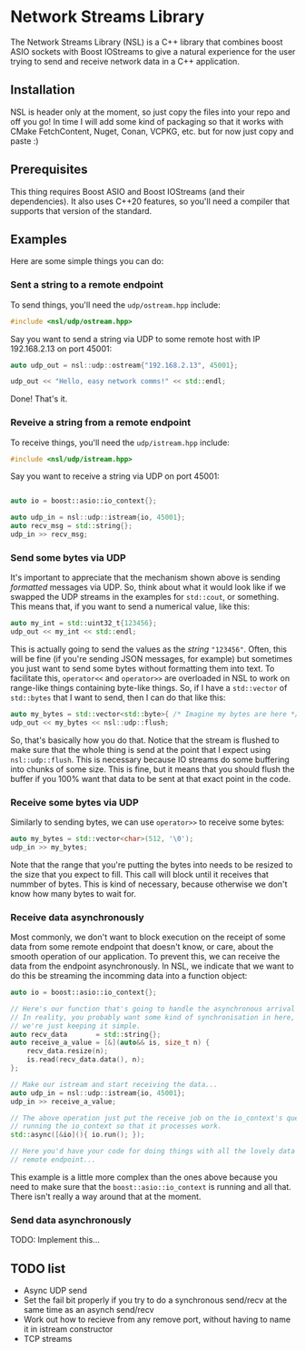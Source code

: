 # Network Streams Library

The Network Streams Library (NSL) is a C++ library that combines boost ASIO sockets with Boost IOStreams to give a natural experience for the user trying to send and receive network data in a C++ application.

## Installation
NSL is header only at the moment, so just copy the files into your repo and off you go!  In time I will add some kind of packaging so that it works with CMake FetchContent, Nuget, Conan, VCPKG, etc. but for now just copy and paste :)

## Prerequisites
This thing requires Boost ASIO and Boost IOStreams (and their dependencies). It also uses C++20 features, so you'll need a compiler that supports that version of the standard.

## Examples
Here are some simple things you can do:

### Sent a string to a remote endpoint
To send things, you'll need the `udp/ostream.hpp` include:
```c++
#include <nsl/udp/ostream.hpp>
```
Say you want to send a string via UDP to some remote host with IP 192.168.2.13 on port 45001:
```c++
auto udp_out = nsl::udp::ostream{"192.168.2.13", 45001};

udp_out << "Hello, easy network comms!" << std::endl;
```
Done! That's it.

### Reveive a string from a remote endpoint
To receive things, you'll need the `udp/istream.hpp` include:
```c++
#include <nsl/udp/istream.hpp>
```
Say you want to receive a string via UDP on port 45001:
```c++

auto io = boost::asio::io_context{};

auto udp_in = nsl::udp::istream{io, 45001};
auto recv_msg = std::string{};
udp_in >> recv_msg;
```
### Send some bytes via UDP
It's important to appreciate that the mechanism shown above is sending *formatted* messages via UDP. So, think about what it would look like if we swapped the UDP streams in the examples for `std::cout`, or something.  This means that, if you want to send a numerical value, like this:
```c++
auto my_int = std::uint32_t{123456};
udp_out << my_int << std::endl;
```
This is actually going to send the values as the *string* `"123456"`. Often, this will be fine (if you're sending JSON messages, for example) but sometimes you just want to send some bytes without formatting them into text. To facilitate this, `operator<<` and `operator>>` are overloaded in NSL to work on range-like things containing byte-like things. So, if I have a `std::vector` of `std::bytes` that I want to send, then I can do that like this:
```c++
auto my_bytes = std::vector<std::byte>{ /* Imagine my bytes are here */ };
udp_out << my_bytes << nsl::udp::flush;
```

So, that's basically how you do that. Notice that the stream is flushed to make sure that the whole thing is send at the point that I expect using `nsl::udp::flush`. This is necessary because IO streams do some buffering into chunks of some size. This is fine, but it means that you should flush the buffer if you 100% want that data to be sent at that exact point in the code.

### Receive some bytes via UDP
Similarly to sending bytes, we can use `operator>>` to receive some bytes:
```c++
auto my_bytes = std::vector<char>(512, '\0');
udp_in >> my_bytes;
```
Note that the range that you're putting the bytes into needs to be resized to the size that you expect to fill. This call will block until it receives that nummber of bytes. This is kind of necessary, because otherwise we don't know how many bytes to wait for.

### Receive data asynchronously
Most commonly, we don't want to block execution on the receipt of some data from some remote endpoint that doesn't know, or care, about the smooth operation of our application. To prevent this, we can receive the data from the endpoint asynchronously. In NSL, we indicate that we want to do this be streaming the incomming data into a function object:
```c++
auto io = boost::asio::io_context{};

// Here's our function that's going to handle the asynchronous arrival of our data.
// In reality, you probably want some kind of synchronisation in here, but for this example
// we're just keeping it simple.
auto recv_data       = std::string{};
auto receive_a_value = [&](auto&& is, size_t n) {
	recv_data.resize(n);
	is.read(recv_data.data(), n);
};

// Make our istream and start receiving the data...
auto udp_in = nsl::udp::istream{io, 45001};
udp_in >> receive_a_value;

// The above operation just put the receive job on the io_context's queue. now we need to start
// running the io_context so that it processes work.
std::async([&io](){ io.run(); });

// Here you'd have your code for doing things with all the lovely data that was coming from your
// remote endpoint...
```
This example is a little more complex than the ones above because you need to make sure that the `boost::asio::io_context` is running and all that. There isn't really a way around that at the moment.

### Send data asynchronously
TODO: Implement this...

## TODO list
* Async UDP send
* Set the fail bit properly if you try to do a synchronous send/recv at the same time as an asynch send/recv
* Work out how to recieve from any remove port, without having to name it in istream constructor
* TCP streams